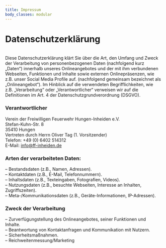 ```yaml
---
title: Impressum
body_classes: modular
---
```


# Datenschutzerklärung
<br>
Diese Datenschutzerklärung klärt Sie über die Art, den Umfang und Zweck der Verarbeitung von personenbezogenen Daten (nachfolgend kurz „Daten“) innerhalb unseres Onlineangebotes und der mit ihm verbundenen Webseiten, Funktionen und Inhalte sowie externen Onlinepräsenzen, wie z.B. unser Social Media Profile auf. (nachfolgend gemeinsam bezeichnet als „Onlineangebot“). Im Hinblick auf die verwendeten Begrifflichkeiten, wie z.B. „Verarbeitung“ oder „Verantwortlicher“ verweisen wir auf die Definitionen im Art. 4 der Datenschutzgrundverordnung (DSGVO).

### Verantwortlicher

Verein der Freiwilligen Feuerwehr Hungen-Inheiden e.V.  
Stefan-Kuhn-Str. 8   
35410 Hungen   
Vertreten durch Herrn Oliver Tag (1. Vorsitzender)  
Telefon: +49 (0) 6402 514312   
E-Mail: info@ff-inheiden.de  

### Arten der verarbeiteten Daten:

– Bestandsdaten (z.B., Namen, Adressen).   
– Kontaktdaten (z.B., E-Mail, Telefonnummern).   
– Inhaltsdaten (z.B., Texteingaben, Fotografien, Videos).   
– Nutzungsdaten (z.B., besuchte Webseiten, Interesse an Inhalten, Zugriffszeiten).   
– Meta-/Kommunikationsdaten (z.B., Geräte-Informationen, IP-Adressen).   

### Zweck der Verarbeitung

– Zurverfügungstellung des Onlineangebotes, seiner Funktionen und Inhalte.  
– Beantwortung von Kontaktanfragen und Kommunikation mit Nutzern.  
– Sicherheitsmaßnahmen.  
– Reichweitenmessung/Marketing